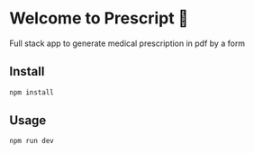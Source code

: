 # Welcome to Prescript 👋
Full stack app to generate medical prescription in pdf by a form


## Install

```sh
npm install
```

## Usage

```sh
npm run dev
```

